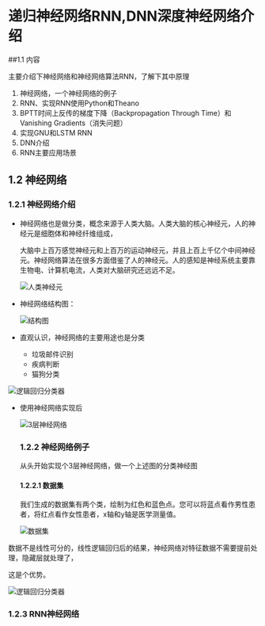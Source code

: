 #  递归神经网络RNN,DNN深度神经网络介绍

##1.1 内容

 主要介绍下神经网络和神经网络算法RNN，了解下其中原理

1. 神经网络，一个神经网络的例子
2. RNN、实现RNN使用Python和Theano
3. BPTT时间上反传的梯度下降（Backpropagation Through Time）和 Vanishing Gradients（消失问题）
4. 实现GNU和LSTM RNN
5. DNN介绍
6. RNN主要应用场景

## 1.2  神经网络

### 1.2.1 神经网络介绍

* 神经网络也是做分类，概念来源于人类大脑。人类大脑的核心神经元，人的神经元是细胞体和神经纤维组成，

  大脑中上百万感觉神经元和上百万的运动神经元，并且上百上千亿个中间神经元。神经网络算法在很多方面借鉴了人的神经元。人的感知是神经系统主要靠生物电、计算机电流，人类对大脑研究还远远不足。

  ![人类神经元](http://p3.pstatp.com/large/37dc00042a6e8cf9a80c)

* 神经网络结构图：

  ![结构图](/Users/zhanghui/Desktop/结构图.jpg)

* 直观认识，神经网络的主要用途也是分类

  * 垃圾邮件识别
  * 疾病判断
  * 猫狗分类

![逻辑回归分类器](http://www.wildml.com/wp-content/uploads/2015/09/nn-from-scratch-lr-decision-boundary.png)

* 使用神经网络实现后

  ![3层神经网络](http://www.wildml.com/wp-content/uploads/2015/09/nn-from-scratch-h3.png)

  

  

  

  

  ### 1.2.2 神经网络例子

  

  从头开始实现个3层神经网络，做一个上述图的分类神经图

  #### 1.2.2.1 数据集

  我们生成的数据集有两个类，绘制为红色和蓝色点。您可以将蓝点看作男性患者，将红点看作女性患者，x轴和y轴是医学测量值。

  ![数据集](http://www.wildml.com/wp-content/uploads/2015/09/nn-from-scratch-dataset.png)

数据不是线性可分的，线性逻辑回归后的结果，神经网络对特征数据不需要提前处理，隐藏层就处理了，

这是个优势。

![逻辑回归分类器](http://www.wildml.com/wp-content/uploads/2015/09/nn-from-scratch-lr-decision-boundary.png)

### 1.2.3 RNN神经网络

